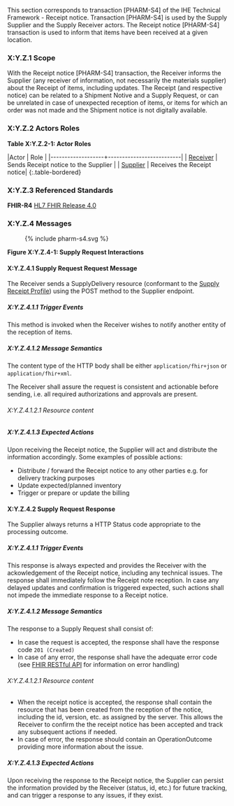 This section corresponds to transaction [PHARM-S4] of the IHE Technical Framework - Receipt notice. Transaction [PHARM-S4] is used by the Supply Supplier and the Supply Receiver actors. The Receipt notice [PHARM-S4] transaction is used to inform that items have been received at a given location.

### X:Y.Z.1 Scope

With the Receipt notice [PHARM-S4] transaction, the Receiver informs the Supplier (any receiver of information, not necessarily the materials supplier) about the Receipt of items, including updates.
The Receipt (and respective notice) can be related to a Shipment Notive and a Supply Request, or can be unrelated in case of unexpected reception of items, or items for which an order was not made and the Shipment notice is not digitally available. 

### X:Y.Z.2 Actors Roles

**Table X:Y.Z.2-1: Actor Roles**

|Actor | Role |
|-------------------+--------------------------|
| [Receiver](actor_definitions.html#receiver) | Sends Receipt notice to the Supplier |
| [Supplier](actor_definitions.html#supplier) | Receives the Receipt notice|
{:.table-bordered}

### X:Y.Z.3 Referenced Standards

**FHIR-R4** [HL7 FHIR Release 4.0](http://www.hl7.org/FHIR/R4)

### X:Y.Z.4 Messages

<figure>
{% include pharm-s4.svg %}
</figure>



**Figure X:Y.Z.4-1: Supply Request Interactions**

#### X:Y.Z.4.1 Supply Request Request Message
The Receiver sends a SupplyDelivery resource (conformant to the [Supply Receipt Profile](StructureDefinition-ihe-supply-receipt-notice.html)) using the POST method to the Supplier endpoint.

##### X:Y.Z.4.1.1 Trigger Events

This method is invoked when the Receiver wishes to notify another entity of the reception of items. 

##### X:Y.Z.4.1.2 Message Semantics

The content type of the HTTP body shall be either `application/fhir+json` or `application/fhir+xml`.

The Receiver shall assure the request is consistent and actionable before sending, i.e. all required authorizations and approvals are present.

###### X:Y.Z.4.1.2.1 Resource content


##### X:Y.Z.4.1.3 Expected Actions
Upon receiving the Receipt notice, the Supplier will act and distribute the information accordingly. Some examples of possible actions:
* Distribute / forward the Receipt notice to any other parties e.g. for delivery tracking purposes
* Update expected/planned inventory
* Trigger or prepare or update the billing


#### X:Y.Z.4.2 Supply Request Response
The Supplier always returns a HTTP Status code appropriate to the processing outcome.

##### X:Y.Z.4.1.1 Trigger Events

This response is always expected and provides the Receiver with the ackowledgement of the Receipt notice, including any technical issues.
The response shall immediately follow the Receipt note reception.
In case any delayed updates and confirmation is triggered expected, such actions shall not impede the immediate response to a Receipt notice.

##### X:Y.Z.4.1.2 Message Semantics

The response to a Supply Request shall consist of:
* In case the request is accepted, the response shall have the response code `201 (Created)`
* In case of any error, the response shall have the adequate error code (see [FHIR RESTful API](https://hl7.org/fhir/R4B/http.html) for information on error handling)


###### X:Y.Z.4.1.2.1 Resource content

* When the receipt notice is accepted, the response shall contain the resource that has been created from the reception of the notice, including the id, version, etc. as assigned by the server. This allows the Receiver to confirm the the receipt notice has been accepted and track any subsequent actions if needed.
* In case of error, the response should contain an OperationOutcome providing more information about the issue.

##### X:Y.Z.4.1.3 Expected Actions
Upon receiving the response to the Receipt notice, the Supplier can persist the information provided by the Receiver (status, id, etc.) for future tracking, and can trigger a response to any issues, if they exist.

